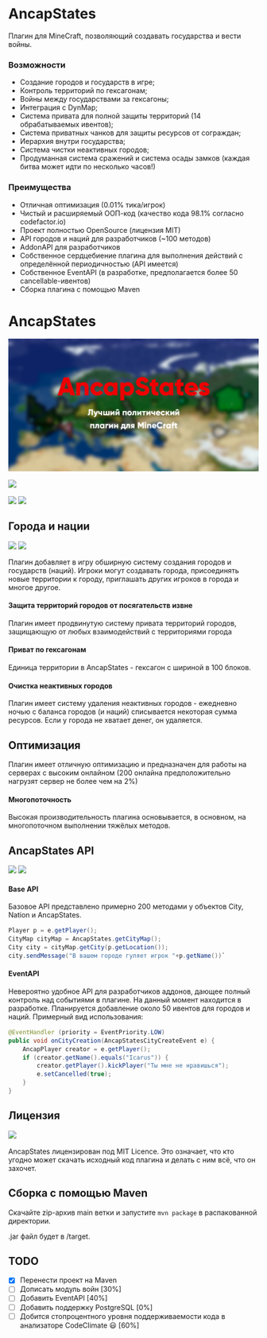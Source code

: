 # AncapStates
Плагин для MineCraft, позволяющий создавать государства и вести войны.
### Возможности

- Создание городов и государств в игре;
- Контроль территорий по гексагонам;
- Войны между государствами за гексагоны;
- Интеграция с DynMap;
- Система привата для полной защиты территорий (14 обрабатываемых ивентов);
- Система приватных чанков для защиты ресурсов от сограждан;
- Иерархия внутри государства;
- Система чистки неактивных городов;
- Продуманная система сражений и система осады замков (каждая битва может идти по несколько часов!)

### Преимущества
- Отличная оптимизация (0.01% тика/игрок)
- Чистый и расширяемый ООП-код (качество кода 98.1% согласно codefactor.io)
- Проект полностью OpenSource (лицензия MIT)
- API городов и наций для разработчиков (~100 методов)
- AddonAPI для разработчиков
- Собственное сердцебиение плагина для выполнения действий с определённой периодичностью (API имеется)
- Собственное EventAPI (в разработке, предполагается более 50 cancellable-ивентов)
- Сборка плагина с помощью Maven

# AncapStates

![](/META-INF/pic1.png)

![](https://img.shields.io/github/tag/pukpukov/AncapStates?style=for-the-badge&logo=appveyor)

![](https://img.shields.io/github/issues/pukpukov/AncapStates?style=for-the-badge&logo=appveyor) ![](https://img.shields.io/tokei/lines/github/pukpukov/AncapStates?style=for-the-badge&logo=appveyor)

## Города и нации

![](https://img.shields.io/bstats/servers/13812?style=for-the-badge&logo=appveyor) ![](https://img.shields.io/bstats/players/13812?style=for-the-badge&logo=appveyor)

Плагин добавляет в игру обширную систему создания городов и государств (наций). Игроки могут cоздавать города, присоединять новые территории к городу, приглашать других игроков в города и многое другое.

#### Защита территорий городов от посягательств извне
Плагин имеет продвинутую систему привата территорий городов, защищающую от любых взаимодействий с территориями города

#### Приват по гексагонам
Единица территории в AncapStates - гексагон с шириной в 100 блоков.

#### Очистка неактивных городов
Плагин имеет систему удаления неактивных городов - ежедневно ночью с баланса городов (и наций) списывается некоторая сумма ресурсов. Если у города не хватает денег, он удаляется.

## Оптимизация
Плагин имеет отличную оптимизацию и предназначен для работы на серверах с высоким онлайном (200 онлайна предположительно нагрузят сервер не более чем на 2%)
#### Многопоточность
Высокая производительность плагина основывается, в основном, на многопоточном выполнении тяжёлых методов. 

## AncapStates API

![](https://img.shields.io/codefactor/grade/github/PukPukov/AncapStates?style=for-the-badge&logo=appveyor) ![](https://img.shields.io/codeclimate/maintainability-percentage/PukPukov/AncapStates?style=for-the-badge&logo=appveyor)

#### Base API
Базовое API представлено примерно 200 методами у объектов City, Nation и AncapStates.
```java
Player p = e.getPlayer();
CityMap cityMap = AncapStates.getCityMap();
City city = cityMap.getCity(p.getLocation());
city.sendMessage("В вашем городе гуляет игрок "+p.getName())`
```
#### EventAPI
Невероятно удобное API для разработчиков аддонов, дающее полный контроль над событиями в плагине.
На данный момент находится в разработке.
Планируется добавление около 50 ивентов для городов и наций.
Примерный вид использования:
```java
@EventHandler (priority = EventPriority.LOW)
public void onCityCreation(AncapStatesCityCreateEvent e) {
    AncapPlayer creator = e.getPlayer();
    if (creator.getName().equals("Icarus")) {
		creator.getPlayer().kickPlayer("Ты мне не нравишься");
		e.setCancelled(true);
	}
}
```

## Лицензия

![](https://img.shields.io/github/license/PukPukov/AncapStates?style=for-the-badge&logo=appveyor)

AncapStates лицензирован под MIT Licence. Это означает, что кто угодно может скачать исходный код плагина и делать с ним всё, что он захочет.

## Сборка с помощью Maven

Скачайте zip-архив main ветки и запустите
`mvn package`
в распакованной директории.

.jar файл будет в /target.

## TODO

- [x] Перенести проект на Maven
- [ ] Дописать модуль войн [30%]
- [ ] Добавить EventAPI [40%]
- [ ] Добавить поддержку PostgreSQL [0%]
- [ ] Добится стопроцентного уровня поддерживаемости кода в анализаторе CodeClimate 😃 [60%]
